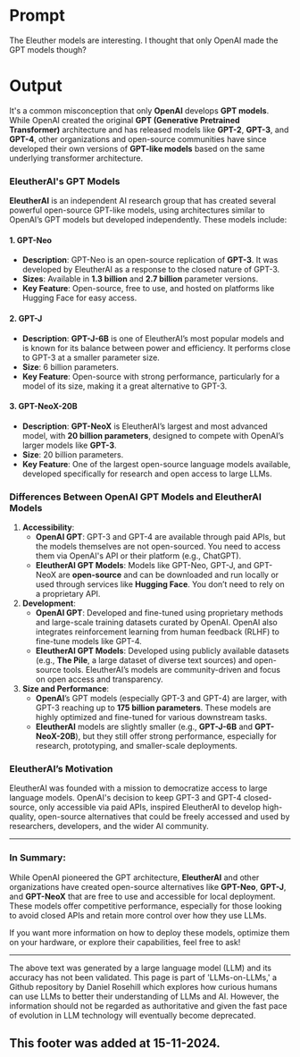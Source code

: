 # Prompt

The Eleuther models are interesting. I thought that only OpenAI made the GPT models though?

# Output

It's a common misconception that only **OpenAI** develops **GPT models**. While OpenAI created the original **GPT (Generative Pretrained Transformer)** architecture and has released models like **GPT-2**, **GPT-3**, and **GPT-4**, other organizations and open-source communities have since developed their own versions of **GPT-like models** based on the same underlying transformer architecture.

### EleutherAI's GPT Models

**EleutherAI** is an independent AI research group that has created several powerful open-source GPT-like models, using architectures similar to OpenAI’s GPT models but developed independently. These models include:

#### 1. GPT-Neo

- **Description**: GPT-Neo is an open-source replication of **GPT-3**. It was developed by EleutherAI as a response to the closed nature of GPT-3.
- **Sizes**: Available in **1.3 billion** and **2.7 billion** parameter versions.
- **Key Feature**: Open-source, free to use, and hosted on platforms like Hugging Face for easy access.

#### 2. GPT-J

- **Description**: **GPT-J-6B** is one of EleutherAI’s most popular models and is known for its balance between power and efficiency. It performs close to GPT-3 at a smaller parameter size.
- **Size**: 6 billion parameters.
- **Key Feature**: Open-source with strong performance, particularly for a model of its size, making it a great alternative to GPT-3.

#### 3. GPT-NeoX-20B

- **Description**: **GPT-NeoX** is EleutherAI’s largest and most advanced model, with **20 billion parameters**, designed to compete with OpenAI’s larger models like **GPT-3**.
- **Size**: 20 billion parameters.
- **Key Feature**: One of the largest open-source language models available, developed specifically for research and open access to large LLMs.

### Differences Between OpenAI GPT Models and EleutherAI Models

1. **Accessibility**:
   - **OpenAI GPT**: GPT-3 and GPT-4 are available through paid APIs, but the models themselves are not open-sourced. You need to access them via OpenAI's API or their platform (e.g., ChatGPT).
   - **EleutherAI GPT Models**: Models like GPT-Neo, GPT-J, and GPT-NeoX are **open-source** and can be downloaded and run locally or used through services like **Hugging Face**. You don’t need to rely on a proprietary API.
2. **Development**:
   - **OpenAI GPT**: Developed and fine-tuned using proprietary methods and large-scale training datasets curated by OpenAI. OpenAI also integrates reinforcement learning from human feedback (RLHF) to fine-tune models like GPT-4.
   - **EleutherAI GPT Models**: Developed using publicly available datasets (e.g., **The Pile**, a large dataset of diverse text sources) and open-source tools. EleutherAI’s models are community-driven and focus on open access and transparency.
3. **Size and Performance**:
   - **OpenAI**’s GPT models (especially GPT-3 and GPT-4) are larger, with GPT-3 reaching up to **175 billion parameters**. These models are highly optimized and fine-tuned for various downstream tasks.
   - **EleutherAI** models are slightly smaller (e.g., **GPT-J-6B** and **GPT-NeoX-20B**), but they still offer strong performance, especially for research, prototyping, and smaller-scale deployments.

### EleutherAI’s Motivation

EleutherAI was founded with a mission to democratize access to large language models. OpenAI's decision to keep GPT-3 and GPT-4 closed-source, only accessible via paid APIs, inspired EleutherAI to develop high-quality, open-source alternatives that could be freely accessed and used by researchers, developers, and the wider AI community.

---

### In Summary:

While OpenAI pioneered the GPT architecture, **EleutherAI** and other organizations have created open-source alternatives like **GPT-Neo**, **GPT-J**, and **GPT-NeoX** that are free to use and accessible for local deployment. These models offer competitive performance, especially for those looking to avoid closed APIs and retain more control over how they use LLMs.

If you want more information on how to deploy these models, optimize them on your hardware, or explore their capabilities, feel free to ask!

---

The above text was generated by a large language model (LLM) and its accuracy has not been validated. This page is part of 'LLMs-on-LLMs,' a Github repository by Daniel Rosehill which explores how curious humans can use LLMs to better their understanding of LLMs and AI. However, the information should not be regarded as authoritative and given the fast pace of evolution in LLM technology will eventually become deprecated. 

This footer was added at 15-11-2024.
---